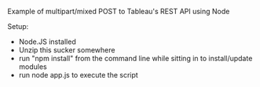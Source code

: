 Example of multipart/mixed POST to Tableau's REST API using Node


Setup: 

- Node.JS installed
- Unzip this sucker somewhere
- run "npm install" from the command line while sitting in <somewhere> to install/update modules
- run node app.js to execute the script

